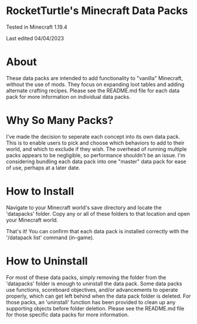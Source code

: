 # RocketTurtle's Minecraft Data Packs

Tested in Minecraft 1.19.4

Last edited 04/04/2023

# About

These data packs are intended to add functionality to "vanilla" Minecraft, without the use of mods.  They focus on expanding loot tables and adding alternate crafting recipes.  Please see the README.md file for each data pack for more information on individual data packs.

# Why So Many Packs?

I've made the decision to seperate each concept into its own data pack.  This is to enable users to pick and choose which behaviors to add to their world, and which to exclude if they wish.  The overhead of running multiple packs appears to be negligible, so performance shouldn't be an issue.  I'm considering bundling each data pack into one "master" data pack for ease of use, perhaps at a later date.

# How to Install

Navigate to your Minecraft world's save directory and locate the 'datapacks' folder.  Copy any or all of these folders to that location and open your Minecraft world.

That's it!  You can confirm that each data pack is installed correctly with the '/datapack list' command (in-game).

# How to Uninstall

For most of these data packs, simply removing the folder from the 'datapacks' folder is enough to uninstall the data pack.  Some data packs use functions, scoreboard objectives, and/or advancements to operate properly, which can get left behind when the data pack folder is deleted.  For those packs, an 'uninstall' function has been provided to clean up any supporting objects before folder deletion.  Please see the README.md file for those specific data packs for more information.

